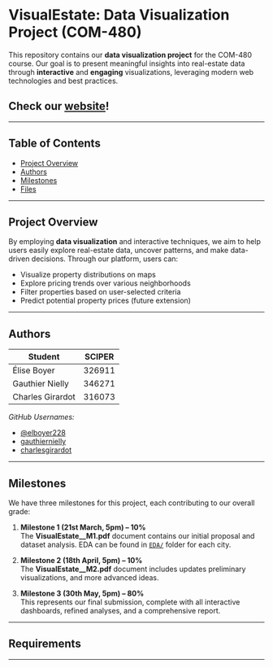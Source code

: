 # VisualEstate: Data Visualization Project (COM-480)

This repository contains our **data visualization project** for the COM-480 course. Our goal is to present meaningful insights into real-estate data through **interactive** and **engaging** visualizations, leveraging modern web technologies and best practices. 

## Check our [website](https://com-480-data-visualization.github.io/VisualEstate/)!

---

## Table of Contents
- [Project Overview](#project-overview)
- [Authors](#authors)
- [Milestones](#milestones)
- [Files](#files)

---

## Project Overview
By employing **data visualization** and interactive techniques, we aim to help users easily explore real-estate data, uncover patterns, and make data-driven decisions. Through our platform, users can:
- Visualize property distributions on maps
- Explore pricing trends over various neighborhoods
- Filter properties based on user-selected criteria
- Predict potential property prices (future extension)

---


## Authors

| Student             | SCIPER   |
|---------------------|----------|
| Élise Boyer         | 326911   |
| Gauthier Nielly     | 346271   |
| Charles Girardot    | 316073   |

*GitHub Usernames:*
- [@elboyer228](https://github.com/elboyer228)
- [gauthiernielly](https://github.com/gauthiernielly)
- [charlesgirardot](https://github.com/charlesgirardot)

---

## Milestones
We have three milestones for this project, each contributing to our overall grade:

1. **Milestone 1 (21st March, 5pm) – 10%**  
   The **VisualEstate\_\_M1.pdf** document contains our initial proposal and dataset analysis. EDA can be found in  [`EDA/`](EDA/) folder for each city.

2. **Milestone 2 (18th April, 5pm) – 10%**  
   The **VisualEstate\_\_M2.pdf** document includes updates preliminary visualizations, and more advanced ideas.

3. **Milestone 3 (30th May, 5pm) – 80%**  
   This represents our final submission, complete with all interactive dashboards, refined analyses, and a comprehensive report.

---


## Requirements


---
